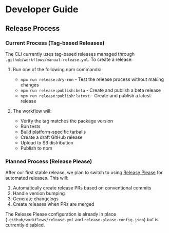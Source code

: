 # Developer Guide

## Release Process

### Current Process (Tag-based Releases)

The CLI currently uses tag-based releases managed through `.github/workflows/manual-release.yml`. To create a release:

1. Run one of the following npm commands:
   - `npm run release:dry-run` - Test the release process without making changes
   - `npm run release:publish:beta` - Create and publish a beta release
   - `npm run release:publish:latest` - Create and publish a latest release

2. The workflow will:
   - Verify the tag matches the package version
   - Run tests
   - Build platform-specific tarballs
   - Create a draft GitHub release
   - Upload to S3 distribution
   - Publish to npm

### Planned Process (Release Please)

After our first stable release, we plan to switch to using [Release Please](https://github.com/google-github-actions/release-please-action) for automated releases. This will:

1. Automatically create release PRs based on conventional commits
2. Handle version bumping
3. Generate changelogs
4. Create releases when PRs are merged

The Release Please configuration is already in place (`.github/workflows/release.yml` and `release-please-config.json`) but is currently disabled.
